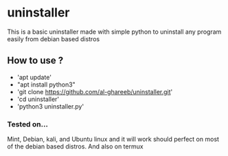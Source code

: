 # uninstaller
This is a basic uninstaller made with simple python to uninstall any program easily from debian based distros

## How to use ?
* 'apt update'
* "apt install python3"
* 'git clone https://github.com/al-ghareeb/uninstaller.git' 
* 'cd uninstaller'
* 'python3 uninstaller.py'

### Tested on...
Mint, Debian, kali, and Ubuntu linux and it will work should perfect on most of the debian based distros.
And also on termux

